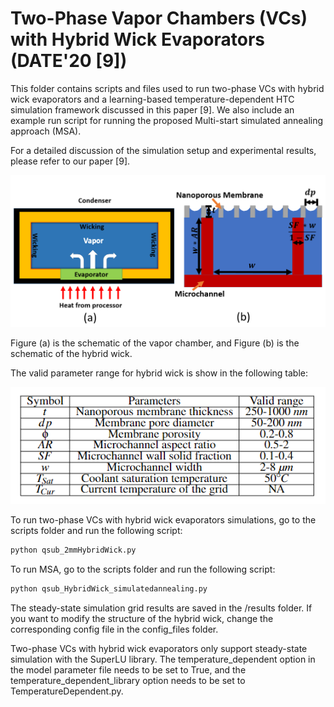 # Two-Phase Vapor Chambers (VCs) with Hybrid Wick Evaporators (DATE'20 [9])


This folder contains scripts and files used to run two-phase VCs with hybrid wick evaporators and a learning-based temperature-dependent HTC simulation framework discussed in this paper [9]. We also include an example run script for running the proposed Multi-start simulated annealing approach (MSA).

For a detailed discussion of the simulation setup and experimental results, please refer to our paper [9].

![](/image/VC.PNG)

Figure (a) is the schematic of the vapor chamber, and Figure (b) is the schematic of the hybrid wick.

The valid parameter range for hybrid wick is show in the following table:
<p align = "center">
  <img src="/image/HybridParam.png">
</p>



To run two-phase VCs with hybrid wick evaporators simulations, go to the scripts folder and run the following script:
```python
python qsub_2mmHybridWick.py
```

To run MSA, go to the scripts folder and run the following script:
```python
python qsub_HybridWick_simulatedannealing.py
```
The steady-state simulation grid results are saved in the /results folder.
If you want to modify the structure of the hybrid wick, change the corresponding config file in the config_files folder.

Two-phase VCs with hybrid wick evaporators only support steady-state simulation with the SuperLU library. The temperature_dependent option in the model parameter file needs to be set to True, and the temperature_dependent_library option needs to be set to TemperatureDependent.py.
